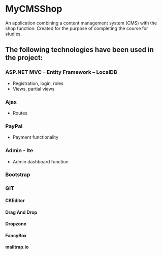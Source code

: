 # MyCMSShop
An application combining a content management system (CMS) with the shop function.  Created for the purpose of completing the course for studies.

## The following technologies have been used in the project:

### ASP.NET MVC – Entity Framework – LocalDB
- Registration, login, roles 
- Views, partial views
### Ajax
- Routes 
### PayPal
- Payment functionality
### Admin - lte
- Admin dashboard function
### Bootstrap
### GIT
#### CKEditor
#### Drag And Drop
#### Dropzone
#### FancyBox
#### mailtrap.io
